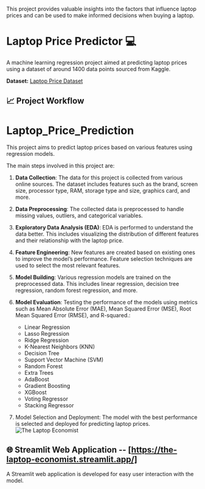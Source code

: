 This project provides valuable insights into the factors that influence laptop prices and can be used to make informed decisions when buying a laptop.
# Laptop Price Predictor 💻

A machine learning regression project aimed at predicting laptop prices using a dataset of around 1400 data points sourced from Kaggle. 

**Dataset:** [Laptop Price Dataset](https://www.kaggle.com/datasets/birajkhatri/laptop-price-datasets)

## 📈 Project Workflow
# Laptop_Price_Prediction
This project aims to predict laptop prices based on various features using regression models.

The main steps involved in this project are:

1. **Data Collection**: The data for this project is collected from various online sources. The dataset includes features such as the brand, screen size, processor type, RAM, storage type and size, graphics card, and more.

2. **Data Preprocessing**: The collected data is preprocessed to handle missing values, outliers, and categorical variables.

3. **Exploratory Data Analysis (EDA)**: EDA is performed to understand the data better. This includes visualizing the distribution of different features and their relationship with the laptop price.

4. **Feature Engineering**: New features are created based on existing ones to improve the model’s performance. Feature selection techniques are used to select the most relevant features.

5. **Model Building**: Various regression models are trained on the preprocessed data. This includes linear regression, decision tree regression, random forest regression, and more.

6. **Model Evaluation**: Testing the performance of the models using metrics such as Mean Absolute Error (MAE), Mean Squared Error (MSE), Root Mean Squared Error (RMSE), and R-squared.:
   - Linear Regression
   - Lasso Regression
   - Ridge Regression
   - K-Nearest Neighbors (KNN)
   - Decision Tree
   - Support Vector Machine (SVM)
   - Random Forest
   - Extra Trees
   - AdaBoost
   - Gradient Boosting
   - XGBoost
   - Voting Regressor
   - Stacking Regressor

7. Model Selection and Deployment: The model with the best performance is selected and deployed for predicting laptop prices.
![The Laptop Economist](https://github.com/user-attachments/assets/49b6834a-009b-4afe-97fa-09c2dfdce0f6)

## 🌐 Streamlit Web Application -- [https://the-laptop-economist.streamlit.app/]

A Streamlit web application is developed for easy user interaction with the model. 

